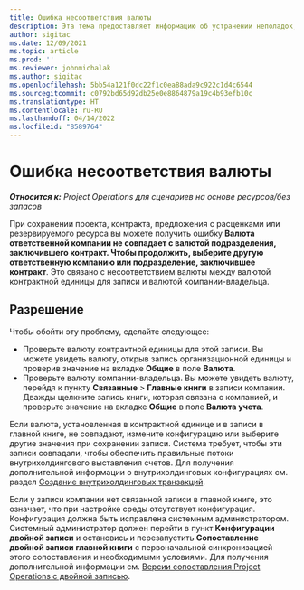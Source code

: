 ```yaml
---
title: Ошибка несоответствия валюты
description: Эта тема предоставляет информацию об устранении неполадок, связанных с ошибкой несоответствия валют, которая возникает при сохранении определенных типов записей.
author: sigitac
ms.date: 12/09/2021
ms.topic: article
ms.prod: ''
ms.reviewer: johnmichalak
ms.author: sigitac
ms.openlocfilehash: 5bb54a121f0dc22f1c0ea88ada9c922c1d4c6544
ms.sourcegitcommit: c0792bd65d92db25e0e8864879a19c4b93efb10c
ms.translationtype: HT
ms.contentlocale: ru-RU
ms.lasthandoff: 04/14/2022
ms.locfileid: "8589764"
---
```

# <a name="currency-mismatch-error"></a>Ошибка несоответствия валюты 

_**Относится к:** Project Operations для сценариев на основе ресурсов/без запасов_

При сохранении проекта, контракта, предложения с расценками или резервируемого ресурса вы можете получить ошибку **Валюта ответственной компании не совпадает с валютой подразделения, заключившего контракт. Чтобы продолжить, выберите другую ответственную компанию или подразделение, заключившее контракт**. Это связано с несоответствием валюты между валютой контрактной единицы для записи и валютой компании-владельца.


## <a name="resolution"></a>Разрешение

Чтобы обойти эту проблему, сделайте следующее:
- Проверьте валюту контрактной единицы для этой записи. Вы можете увидеть валюту, открыв запись организационной единицы и проверив значение на вкладке **Общие** в поле **Валюта**.
- Проверьте валюту компании-владельца. Вы можете увидеть валюту, перейдя к пункту **Связанные** > **Главные книги** в записи компании. Дважды щелкните запись книги, которая связана с компанией, и проверьте значение на вкладке **Общие** в поле **Валюта учета**.

Если валюта, установленная в контрактной единице и в записи в главной книге, не совпадают, измените конфигурацию или выберите другие значения при сохранении записи. Система требует, чтобы эти записи совпадали, чтобы обеспечить правильные потоки внутрихолдингового выставления счетов. Для получения дополнительной информации о внутрихолдинговых конфигурациях см. раздел [Создание внутрихолдинговых транзакций](../../project-accounting/create-intercompany-transactions.md).

Если у записи компании нет связанной записи в главной книге, это означает, что при настройке среды отсутствует конфигурация. Конфигурация должна быть исправлена системным администратором. Системный администратор должен перейти в пункт **Конфигурации двойной записи** и остановись и перезапустить **Сопоставление двойной записи главной книги** с первоначальной синхронизацией этого сопоставления и необходимыми условиями. Для получения дополнительной информации см. [Версии сопоставления Project Operations с двойной записью](../../environment/resource-dual-write-maps.md).
